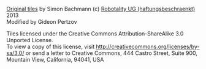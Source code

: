 [Original tiles](http://opengameart.org/content/prototyping-2d-pixelart-tilesets) by Simon Bachmann (c) [Robotality UG (haftungsbeschraenkt)](http://www.robotality.com) 2013    
Modified by Gideon Pertzov

Tiles licensed under the Creative Commons Attribution-ShareAlike 3.0 Unported License.    
To view a copy of this license, visit http://creativecommons.org/licenses/by-sa/3.0/ or send a letter to Creative Commons, 444 Castro Street, Suite 900, Mountain View, California, 94041, USA


